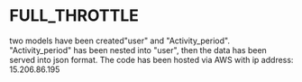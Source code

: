 # FULL_THROTTLE
two models have been created"user" and "Activity_period". 
"Activity_period" has been nested into "user", 
then the data has been served into json format.
The code has been hosted via AWS with ip address: 15.206.86.195
